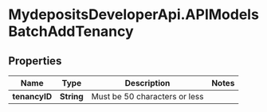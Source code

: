 # MydepositsDeveloperApi.APIModelsBatchAddTenancy

## Properties

Name | Type | Description | Notes
------------ | ------------- | ------------- | -------------
**tenancyID** | **String** | Must be 50 characters or less | 


